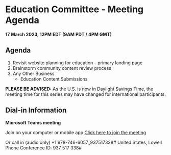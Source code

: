 # Education Committee - Meeting Agenda #
**17 March 2023, 12PM EDT (9AM PDT / 4PM GMT)**


**Agenda**
---

1. Revisit website planning for education - primary landing page
2. Brainstorm community content review process
3. Any Other Business
    * Education Content Submissions

**PLEASE BE ADVISED:** As the U.S. is now in Daylight Savings Time, the meeting time for this series may have changed for international participants.


**Dial-in Information**
---

**Microsoft Teams meeting**

Join on your computer or mobile app 
[Click here to join the meeting](https://teams.microsoft.com/l/meetup-join/19%3ameeting_YTVjMmJiYTAtNzlmMC00NzU4LWFhN2EtMjdiMmM3YzNlOGYz%40thread.v2/0?context=%7b%22Tid%22%3a%22f0bdbbf2-cd76-4967-8c4c-50a802746912%22%2c%22Oid%22%3a%2233e33123-f641-455f-8467-58a715c2da80%22%7d)

Or call in (audio only) 
+1 978-746-6057,,937517338#   United States, Lowell 
Phone Conference ID: 937 517 338#
